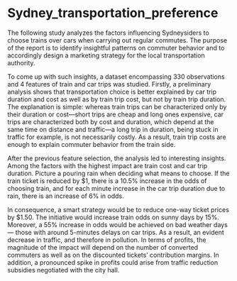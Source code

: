 # Sydney_transportation_preference
The following study analyzes the factors influencing Sydneysiders to choose trains over cars when carrying out regular commutes. The purpose of the report is to identify insightful patterns on commuter behavior and to accordingly design a marketing strategy for the local transportation authority.

To come up with such insights, a dataset encompassing 330 observations and 4 features of train and car trips was studied. Firstly, a preliminary analysis shows that transportation choice is better explained by car trip duration and cost as well as by train trip cost, but not by train trip duration. The explanation is simple: whereas train trips can be characterized only by their duration or cost—short trips are cheap and long ones expensive, car trips are characterized both by cost and duration, which depend at the same time on distance and traffic—a long trip in duration, being stuck in traffic for example, is not necessarily costly. As a result, train trip costs are enough to explain commuter behavior from the train side.

After the previous feature selection, the analysis led to interesting insights. Among the factors with the highest impact are train cost and car trip duration. Picture a pouring rain when deciding what means to choose. If the train ticket is reduced by $1, there is a 10.5% increase in the odds of choosing train, and for each minute increase in the car trip duration due to rain, there is an increase of 6% in odds.

In consequence, a smart strategy would be to reduce one-way ticket prices by $1.50. The initiative would increase train odds on sunny days by 15%. Moreover, a 55% increase in odds would be achieved on bad weather days— those with around 5-minutes delays on car trips. As a result, an evident decrease in traffic, and therefore in pollution. In terms of profits, the magnitude of the impact will depend on the number of converted commuters as well as on the discounted tickets’ contribution margins. In addition, a pronounced spike in profits could arise from traffic reduction subsidies negotiated with the city hall.

